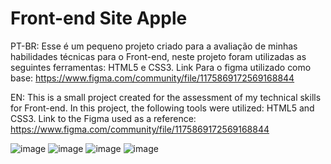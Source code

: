 # Front-end Site Apple

PT-BR: Esse é um pequeno projeto criado para a avaliação de minhas habilidades técnicas para o Front-end, neste projeto foram utilizadas as seguintes ferramentas: HTML5 e CSS3.
Link Para o figma utilizado como base: https://www.figma.com/community/file/1175869172569168844

EN: This is a small project created for the assessment of my technical skills for Front-end. In this project, the following tools were utilized: HTML5 and CSS3.
Link to the Figma used as a reference: https://www.figma.com/community/file/1175869172569168844

![image](https://github.com/PedroHenriquemsz/Site-Apple/assets/76978119/f9a44115-25c9-436b-854b-0430bebfc36d)
![image](https://github.com/PedroHenriquemsz/Site-Apple/assets/76978119/62db02fa-7968-4100-a8cb-bb31f17075e4)
![image](https://github.com/PedroHenriquemsz/Site-Apple/assets/76978119/a649f5ff-57b0-45a4-953e-e6a14b4d09ce)
![image](https://github.com/PedroHenriquemsz/Site-Apple/assets/76978119/839336d6-9dea-4080-941f-5a8488cfb506)



